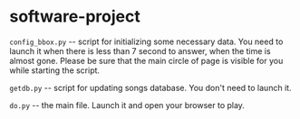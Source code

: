 # software-project

`config_bbox.py` -- script for initializing some necessary data. You need to launch it when there is less than 7 second to answer, when the time is almost gone. Please be sure that the main circle of page is visible for you while starting the script.

`getdb.py` -- script for updating songs database. You don't need to launch it.

`do.py` -- the main file. Launch it and open your browser to play.
